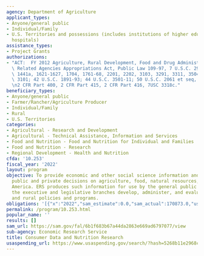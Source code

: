 ```yaml
---
agency: Department of Agriculture
applicant_types:
- Anyone/general public
- Individual/Family
- U.S. Territories and possessions (includes institutions of higher education and
  hospitals)
assistance_types:
- Project Grants
authorizations:
- "ACT:  FY 2012 Agriculture, Rural Development, Food and Drug Administration, and\
  \ Related Agencies Appropriations Act, Public Law 109-97, 7 U.S.C. 292, 411, 427,\
  \ 1441a, 1621-1627, 1704, 1761-68, 2201, 2202, 3103, 3291, 3311, 3504; 22 U.S.C.\
  \ 3101; 42 U.S.C. 1891-93; 44 U.S.C. 3501-11; 50 U.S.C. 2061 et seq, 2251 et seq.\r\
  \n2 CFR Part 400, 2 CFR Part 415, 2 CFR Part 416, 7USC 3318c."
beneficiary_types:
- Anyone/general public
- Farmer/Rancher/Agriculture Producer
- Individual/Family
- Rural
- U.S. Territories
categories:
- Agricultural - Research and Development
- Agricultural - Technical Assistance, Information and Services
- Food and Nutrition - Food and Nutrition for Individual and Families
- Food and Nutrition - Research
- Regional Development - Health and Nutrition
cfda: '10.253'
fiscal_year: '2022'
layout: program
objective: To provide economic and other social science information and analysis for
  public and private decisions on agriculture, food, natural resources, and rural
  America. ERS produces such information for use by the general public and to help
  the executive and legislative branches develop, administer, and evaluate agricultural
  and rural policies and programs.
obligations: '[{"x":"2022","sam_estimate":0.0,"sam_actual":170873.0,"usa_spending_actual":658707.79},{"x":"2023","sam_estimate":650000.0,"sam_actual":0.0,"usa_spending_actual":-7049.56},{"x":"2024","sam_estimate":0.0,"sam_actual":0.0,"usa_spending_actual":0.0}]'
permalink: /program/10.253.html
popular_name: ''
results: []
sam_url: https://sam.gov/fal/6b1f683b67a44da2863e669ad6797077/view
sub-agency: Economic Research Service
title: Consumer Data and Nutrition Research
usaspending_url: https://www.usaspending.gov/search/?hash=5268b11e2968c0993224d9bcd4f8714f
---
```

